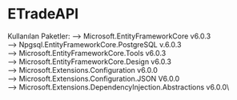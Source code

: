 # ETradeAPI

Kullanılan Paketler:
--> Microsoft.EntityFrameworkCore v6.0.3\
--> Npgsql.EntityFrameworkCore.PostgreSQL v.6.0.3\
--> Microsoft.EntityFrameworkCore.Tools v6.0.3\
--> Microsoft.EntityFrameworkCore.Design v6.0.3\
--> Microsoft.Extensions.Configuration v6.0.0\
--> Microsoft.Extensions.Configuration.JSON V6.0.0\
--> Microsoft.Extensions.DependencyInjection.Abstractions v6.0.0\

